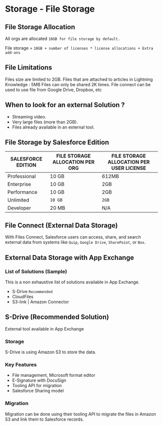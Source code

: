 # Storage - File Storage 

## File Storage Allocation

All orgs are allocated `10GB for file storage by default.`

File storage = `10GB + number of licenses * license allocations + Extra add-ons`


## File Limitations
Files size are limited to 2GB.
Files that are attached to articles in Lightning Knowledge : 5MB
Files can only be shared 2K times.
File connect can be used to use file from Google Drive, Dropbox, etc

## When to look for an external Solution ?
- Streaming video.
- Very large files (more than 2GB).
- Files already available in an external tool.


## File Storage by Salesforce Edition

|SALESFORCE EDITION|FILE STORAGE ALLOCATION PER ORG|FILE STORAGE ALLOCATION PER USER LICENSE| 
|--|--|--|
| Professional  | 10 GB  | 612MB
| Enterprise    | 10 GB  | 2GB 
| Performance   | 10 GB  | 2GB
| Unlimited     | `10 GB`  | `2GB`
| Developer     | 20 MB   | N/A


## File Connect (External Data Storage)
With Files Connect, Salesforce users can access, share, and search external data from systems like `Quip`, `Google Drive`, `SharePoint`, or `Box`.



## External Data Storage with App Exchange

### List of Solutions (Sample)
This is a non exhaustive list of solutions available in App Exchange.
- S-Drive `Recommended`
- CloudFiles
- S3-link | Amazon Connector




## S-Drive (Recommended Solution)
 External tool available in App Exchange

### Storage
 S-Drive is using Amazon S3 to store the data.

### Key Features
 - File management, Microsoft format editor
 - E-Signature with DocuSign
 - Tooling API for migration
 - Salesforce Sharing model

### Migration
 Migration can be done using their tooling API to migrate the files in Amazon S3 and link them to Salesforce records.


